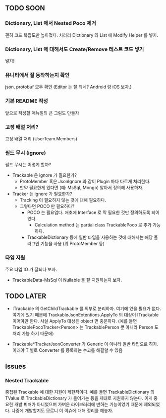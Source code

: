 ## TODO SOON

### Dictionary, List 에서 Nested Poco 제거

  괜히 코드 복잡도만 높아졌다.
  차라리 Dictionary 와 List 에 Modify Helper 를 넣자.

### Dictionary, List 에 대해서도 Create/Remove 테스트 코드 넣기

  넣자!

### 유니티에서 잘 동작하는지 확인

  json, protobuf 모두 확인 (Editor 는 잘 되네? Android 랑 iOS 보자.)

### 기본 README 작성

  앞으로 작성할 매뉴얼의 큰 그림도 만들자

### 고정 배열 처리?

  고정 배열 처리 (UserTeam.Members)

### 필드 무시 (ignore)

  필드 무시는 어떻게 할까?
  - Trackable 은 ignore 가 필요한가?
    - ProtoMember 혹은 JsonIgnore 과 같이 Plugin 마다 다르게 처리한다.
    - 만약 필요한게 있다면 (예: MsSql, Mongo) 알아서 정의해 사용하자.
  - Tracker 는 ignore 가 필요한가?
    - Tracking 이 필요하지 않는 것에 대해 필요하다.
    - 그렇다면 POCO 만 필요하다?
      - POCO 는 필요업다. 애초에 Interface 로 딱 필요한 것만 정의하도록 되어 있다.
        - Calculation method 는 partial class TrackablePoco 로 추가 가능하다.
      - TrackableDictionary 등에 일반 타입을 사용하는 것에 대해서는 해당 플러그인
        기능을 사용 (위 ProtoMember 등)

### 타입 지원

  주요 타입 IO 가 잘되나 보자.
  - TrackableData-MsSql 이 Nullable 을 잘 지원하는지 보자.

## TODO LATER

 - ITrackable 의 GetChildTrackable 를 외부로 분리하자. 여기에 있을 필요가 없다.
   여기에 있기 때문에 TrackableJsonExtentions.ApplyTo 의 대상이 ITrackable 이어야만 한다.
   사실 ApplyTo 대상은 object 면 충분하다.
   (예를 들면 TrackablePocoTracker\<Person\>
    는 TrackablePerson 뿐 아니라 Person 도 처리 가능 하기 때문에)

 - Trackable*TrackerJsonConverter 가 Generic 이 아니라 일반 타입으로 하자.
   이래야 T 별로 Converter 를 등록하는 수고를 해결할 수 있음

## Issues

### Nested Trackable

  중첩된 Trackable 에 대한 지원이 제한적이다.
  예를 들면 TrackableDictionary 의 TValue 로 TrackableDictionary 가 들어가는 등을 제대로 지원하지 않는다.
  이게 중요한 개발 피쳐가 아니었으며 가벼운 라이브러리에 반하는 기능이었기 때문에 제외되었다.
  나중에 개발할지도 모르니 이 이슈에 대해 정리를 해놓자.
